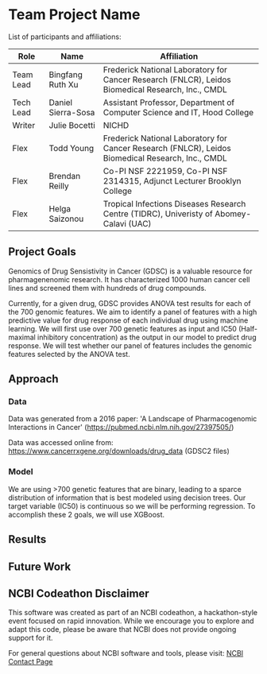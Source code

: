 # Team Project Name

List of participants and affiliations:

| Role | Name | Affiliation | 
|------|------|-------------|
| Team Lead | Bingfang Ruth Xu | Frederick National Laboratory for Cancer Research (FNLCR), Leidos Biomedical Research, Inc., CMDL |
| Tech Lead | Daniel Sierra-Sosa | Assistant Professor, Department of Computer Science and IT, Hood College |
| Writer | Julie Bocetti | NICHD | 
| Flex | Todd Young | Frederick National Laboratory for Cancer Research (FNLCR), Leidos Biomedical Research, Inc., CMDL |
| Flex | Brendan Reilly | Co-PI NSF 2221959, Co-PI NSF 2314315, Adjunct Lecturer Brooklyn College |
| Flex | Helga Saizonou | Tropical Infections Diseases Research Centre (TIDRC), Univeristy of Abomey-Calavi (UAC)|

## Project Goals

Genomics of Drug Sensistivity in Cancer (GDSC) is a valuable resource for pharmagenenomic research. It has characterized 1000 human cancer cell lines and screened them with hundreds of drug compounds. 

Currently, for a given drug, GDSC provides ANOVA test results for each of the 700 genomic features. We aim to identify a panel of features with a high predictive value for drug response of each individual drug using machine learning. We will first use over 700 genetic features as input and IC50 (Half-maximal inhibitory concentration) as the output in our model to predict drug response. We will test whether our panel of features includes the genomic features selected by the ANOVA test. 

## Approach

### Data 

Data was generated from a 2016 paper: 'A Landscape of Pharmacogenomic Interactions in Cancer' (https://pubmed.ncbi.nlm.nih.gov/27397505/)

Data was accessed online from: https://www.cancerrxgene.org/downloads/drug_data (GDSC2 files)

### Model

We are using >700 genetic features that are binary, leading to a sparce distribution of information that is best modeled using decision trees. Our target variable (IC50) is continuous so we will be performing regression. To accomplish these 2 goals, we will use XGBoost.

## Results

## Future Work

## NCBI Codeathon Disclaimer
This software was created as part of an NCBI codeathon, a hackathon-style event focused on rapid innovation. While we encourage you to explore and adapt this code, please be aware that NCBI does not provide ongoing support for it.

For general questions about NCBI software and tools, please visit: [NCBI Contact Page](https://www.ncbi.nlm.nih.gov/home/about/contact/)


